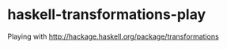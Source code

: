 haskell-transformations-play
============================

Playing with http://hackage.haskell.org/package/transformations

